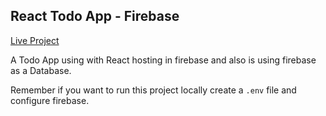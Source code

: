 ## React Todo App - Firebase

[Live Project](https://crud-react-27e4e.web.app)

A Todo App using with React hosting in firebase and also is using firebase as a Database.

Remember if you want to run this project locally create a `.env` file and configure firebase.
